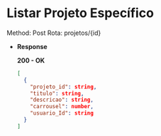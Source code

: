 # Listar Projeto Específico

Method: Post
Rota: projetos/{id}

- **Response**

    **200 - OK**

    ```json
    [
      {
        "projeto_id": string,
        "titulo": string,
        "descricao": string,
        "carrousel": number,
        "usuario_Id": string
      }
    ]
    ```